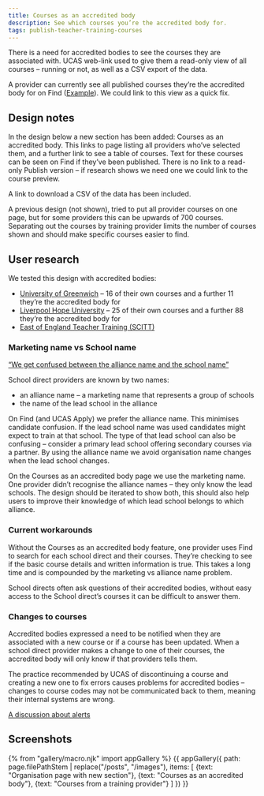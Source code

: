 ```yaml
---
title: Courses as an accredited body
description: See which courses you’re the accredited body for.
tags: publish-teacher-training-courses
---
```

There is a need for accredited bodies to see the courses they are associated with. UCAS web-link used to give them a read-only view of all courses – running or not, as well as a CSV export of the data.

A provider can currently see all published courses they’re the accredited body for on Find ([Example](https://find-postgraduate-teacher-training.education.gov.uk/results?page=3&l=3&query=The%20University%20of%20Warwick&qualifications=QtsOnly,PgdePgceWithQts,Other&fulltime=False&parttime=False&hasvacancies=True&senCourses=False)). We could link to this view as a quick fix.

## Design notes

In the design below a new section has been added: Courses as an accredited body. This links to page listing all providers who’ve selected them, and a further link to see a table of courses. Text for these courses can be seen on Find if they’ve been published. There is no link to a read-only Publish version – if research shows we need one we could link to the course preview.

A link to download a CSV of the data has been included.

A previous design (not shown), tried to put all provider courses on one page, but for some providers this can be upwards of 700 courses. Separating out the courses by training provider limits the number of courses shown and should make specific courses easier to find.

## User research

We tested this design with accredited bodies:

* [University of Greenwich](https://lookback.io/watch/JyBeeZj4fWbTdo7oJ) – 16 of their own courses and a further 11 they’re the accredited body for
* [Liverpool Hope University](https://lookback.io/watch/SnRd92det9Eeehb3w) – 25 of their own courses and a further 88 they’re the accredited body for
* [East of England Teacher Training (SCITT)](https://lookback.io/watch/xG4kWc75pZTTj5pgb)

### Marketing name vs School name

[“We get confused between the alliance name and the school name”](https://lookback.io/watch/SnRd92det9Eeehb3w?t=33m40.72s)

School direct providers are known by two names:

* an alliance name – a marketing name that represents a group of schools
* the name of the lead school in the alliance

On Find (and UCAS Apply) we prefer the alliance name. This minimises candidate confusion. If the lead school name was used candidates might expect to train at that school. The type of that lead school can also be confusing – consider a primary lead school offering secondary courses via a partner. By using the alliance name we avoid organisation name changes when the lead school changes.

On the Courses as an accredited body page we use the marketing name. One provider didn’t recognise the alliance names – they only know the lead schools. The design should be iterated to show both, this should also help users to improve their knowledge of which lead school belongs to which alliance.

### Current workarounds

Without the Courses as an accredited body feature, one provider uses Find to search for each school direct and their courses. They’re checking to see if the basic course details and written information is true. This takes a long time and is compounded by the marketing vs alliance name problem.

School directs often ask questions of their accredited bodies, without easy access to the School direct’s courses it can be difficult to answer them.

### Changes to courses

Accredited bodies expressed a need to be notified when they are associated with a new course or if a course has been updated. When a school direct provider makes a change to one of their courses, the accredited body will only know if that providers tells them.

The practice recommended by UCAS of discontinuing a course and creating a new one to fix errors causes problems for accredited bodies – changes to course codes may not be communicated back to them, meaning their internal systems are wrong.

[A discussion about alerts](https://lookback.io/watch/SnRd92det9Eeehb3w?t=14m40s)

## Screenshots

{% from "gallery/macro.njk" import appGallery %}
{{ appGallery({
  path: page.filePathStem | replace("/posts", "/images"),
  items: [
    {text: "Organisation page with new section"},
    {text: "Courses as an accredited body"},
    {text: "Courses from a training provider"}
  ]
}) }}
